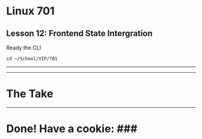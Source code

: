 # Linux 701
## Lesson 12: Frontend State Intergration

Ready the CLI

```console
cd ~/School/VIP/701
```
___


___

# The Take

___

# Done! Have a cookie: ### #

